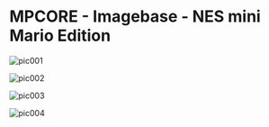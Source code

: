 # MPCORE - Imagebase - NES mini Mario Edition


![pic001](nes-mario-s01.jpg "Console")

![pic002](nes-mario-s02.jpg "Console")

![pic003](nes-mario-s03.jpg "Console")

![pic004](nes-mario-s04.jpg "Console")
